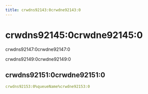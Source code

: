 ```yaml
---
title: crwdns92143:0crwdne92143:0
---
```


# crwdns92145:0crwdne92145:0

crwdns92147:0crwdne92147:0

crwdns92149:0crwdne92149:0

## crwdns92151:0crwdne92151:0

```yaml
crwdns92153:0%queueName%crwdne92153:0
```
